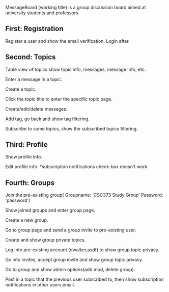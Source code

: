MessageBoard (working title) is a group discussion board aimed at university students and professors.

## First: Registration

Register a user and show the email verification.
Login after.

## Second: Topics

Table view of topics show topic info, messages, message info, etc.

Enter a message in a topic.

Create a topic.

Click the topic title to enter the specific topic page.

Create/edit/delete messages.

Add tag, go back and show tag filtering.

Subscribe to some topics, show the subscribed topics filtering.

## Third: Profile

Show profile info.

Edit profile info. *subscription notifications check-box doesn't work

## Fourth: Groups

Join the pre-existing group( Groupname: 'CSC373 Study Group'
                             Password: 'password')

Show joined groups and enter group page.

Create a new group.

Go to group page and send a group invite to pre-existing user.

Create and show group private topics.

Log into pre-existing account (dwalker,asdf) to show group topic privacy.

Go into invites, accept group invite and show group topic privacy.

Go to group and show admin options(add mod, delete group).

Post in a topic that the previous user subscribed to, then show subscription notifications in other users email.
